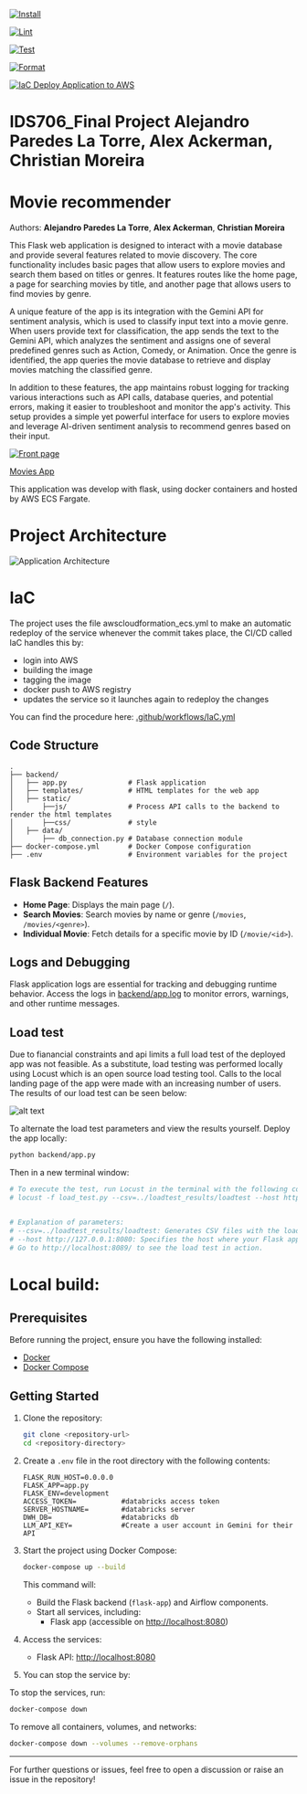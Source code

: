 [![Install](https://github.com/AlejandroParedesLT/IDS706_final_project_alejandro_alex_christian/actions/workflows/install.yml/badge.svg)](https://github.com/AlejandroParedesLT/IDS706_final_project_alejandro_alex_christian/actions/workflows/install.yml)

[![Lint](https://github.com/AlejandroParedesLT/IDS706_final_project_alejandro_alex_christian/actions/workflows/lint.yml/badge.svg)](https://github.com/AlejandroParedesLT/IDS706_final_project_alejandro_alex_christian/actions/workflows/lint.yml)

[![Test](https://github.com/AlejandroParedesLT/IDS706_final_project_alejandro_alex_christian/actions/workflows/test.yml/badge.svg)](https://github.com/AlejandroParedesLT/IDS706_final_project_alejandro_alex_christian/actions/workflows/test.yml)

[![Format](https://github.com/AlejandroParedesLT/IDS706_final_project_alejandro_alex_christian/actions/workflows/format.yml/badge.svg)](https://github.com/AlejandroParedesLT/IDS706_final_project_alejandro_alex_christian/actions/workflows/format.yml)

[![IaC Deploy Application to AWS](https://github.com/AlejandroParedesLT/IDS706_final_project_alejandro_alex_christian/actions/workflows/IaC.yml/badge.svg)](https://github.com/AlejandroParedesLT/IDS706_final_project_alejandro_alex_christian/actions/workflows/IaC.yml)

# IDS706_Final Project Alejandro Paredes La Torre, Alex Ackerman, Christian Moreira

# Movie recommender
Authors: **Alejandro Paredes La Torre**, **Alex Ackerman**, **Christian Moreira**

This Flask web application is designed to interact with a movie database and provide several features related to movie discovery. The core functionality includes basic pages that allow users to explore movies and search them based on titles or genres. It features routes like the home page, a page for searching movies by title, and another page that allows users to find movies by genre. 

A unique feature of the app is its integration with the Gemini API for sentiment analysis, which is used to classify input text into a movie genre. When users provide text for classification, the app sends the text to the Gemini API, which analyzes the sentiment and assigns one of several predefined genres such as Action, Comedy, or Animation. Once the genre is identified, the app queries the movie database to retrieve and display movies matching the classified genre.

In addition to these features, the app maintains robust logging for tracking various interactions such as API calls, database queries, and potential errors, making it easier to troubleshoot and monitor the app's activity. This setup provides a simple yet powerful interface for users to explore movies and leverage AI-driven sentiment analysis to recommend genres based on their input.

[![Front page](static/app_frontpage.JPG)](http://loadbalanc-ids706mov-1344930212.us-east-2.elb.amazonaws.com/)

[Movies App](http://loadbalanc-ids706mov-1344930212.us-east-2.elb.amazonaws.com/)

This application was develop with flask, using docker containers and hosted by AWS ECS Fargate.

# Project Architecture
![Application Architecture](./static/app_architecture.JPG)

# **IaC**

The project uses the file awscloudformation_ecs.yml to make an automatic redeploy of the service whenever the commit takes place, the CI/CD called IaC handles this by:
- login into AWS 
- building the image
- tagging the image
- docker push to AWS registry
- updates the service so it launches again to redeploy the changes 

You can find the procedure here: [.github/workflows/IaC.yml](./.github/workflows/IaC.yml)

## Code Structure
```
.
├── backend/
│   ├── app.py               # Flask application
│   ├── templates/           # HTML templates for the web app
│   ├── static/              
│       ├──js/               # Process API calls to the backend to render the html templates
│       ├──css/              # style
│   ├── data/
│       ├── db_connection.py # Database connection module
├── docker-compose.yml       # Docker Compose configuration
├── .env                     # Environment variables for the project
```

## Flask Backend Features

- **Home Page**: Displays the main page (`/`).
- **Search Movies**: Search movies by name or genre (`/movies`, `/movies/<genre>`).
- **Individual Movie**: Fetch details for a specific movie by ID (`/movie/<id>`).

## Logs and Debugging
  
Flask application logs are essential for tracking and debugging runtime behavior. Access the logs in [backend/app.log](./backend/app.log) to monitor errors, warnings, and other runtime messages.

## Load test

Due to fianancial constraints and api limits a full load test of the deployed app was not feasible. As a substitute, load testing was performed locally using Locust which is an open source load testing tool. Calls to the local landing page of the app were made with an increasing number of users. The results of our load test can be seen below:

![alt text](loadtest_results/load_test_results.png)

To alternate the load test parameters and view the results yourself. Deploy the app locally:

```bash
python backend/app.py
```

Then in a new terminal window:

```bash
# To execute the test, run Locust in the terminal with the following command:
# locust -f load_test.py --csv=../loadtest_results/loadtest --host http://127.0.0.1:8080


# Explanation of parameters:
# --csv=../loadtest_results/loadtest: Generates CSV files with the load test results in the "../loadtest_results" folder with the prefix "loadtest".
# --host http://127.0.0.1:8080: Specifies the host where your Flask app is running.
# Go to http://localhost:8089/ to see the load test in action.
```

# Local build:
## Prerequisites

Before running the project, ensure you have the following installed:
- [Docker](https://www.docker.com/products/docker-desktop)
- [Docker Compose](https://docs.docker.com/compose/)

## Getting Started

1. Clone the repository:
   ```bash
   git clone <repository-url>
   cd <repository-directory>
   ```

2. Create a `.env` file in the root directory with the following contents:
   ```
   FLASK_RUN_HOST=0.0.0.0
   FLASK_APP=app.py
   FLASK_ENV=development
   ACCESS_TOKEN=           #databricks access token
   SERVER_HOSTNAME=        #databricks server
   DWH_DB=                 #databricks db
   LLM_API_KEY=            #Create a user account in Gemini for their API 
   ```

3. Start the project using Docker Compose:
   ```bash
   docker-compose up --build
   ```

   This command will:
   - Build the Flask backend (`flask-app`) and Airflow components.
   - Start all services, including:
     - Flask app (accessible on [http://localhost:8080](http://localhost:5000))
     
4. Access the services:
   - Flask API: [http://localhost:8080](http://localhost:8080)
   
5. You can stop the service by:

To stop the services, run:
```bash
docker-compose down
```

To remove all containers, volumes, and networks:
```bash
docker-compose down --volumes --remove-orphans
```

---

For further questions or issues, feel free to open a discussion or raise an issue in the repository!
